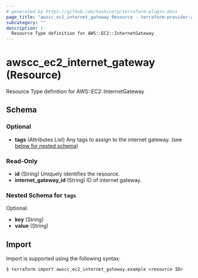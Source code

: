 ```yaml
---
# generated by https://github.com/hashicorp/terraform-plugin-docs
page_title: "awscc_ec2_internet_gateway Resource - terraform-provider-awscc"
subcategory: ""
description: |-
  Resource Type definition for AWS::EC2::InternetGateway
---
```


# awscc_ec2_internet_gateway (Resource)

Resource Type definition for AWS::EC2::InternetGateway



<!-- schema generated by tfplugindocs -->
## Schema

### Optional

- **tags** (Attributes List) Any tags to assign to the internet gateway. (see [below for nested schema](#nestedatt--tags))

### Read-Only

- **id** (String) Uniquely identifies the resource.
- **internet_gateway_id** (String) ID of internet gateway.

<a id="nestedatt--tags"></a>
### Nested Schema for `tags`

Optional:

- **key** (String)
- **value** (String)

## Import

Import is supported using the following syntax:

```shell
$ terraform import awscc_ec2_internet_gateway.example <resource ID>
```
